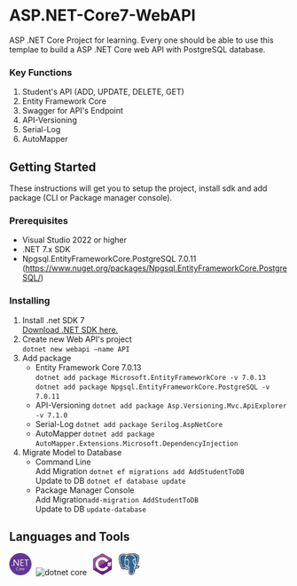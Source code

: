 # ASP.NET-Core7-WebAPI
ASP .NET Core Project for learning. Every one should be able to use this templae to build a ASP .NET Core web API with PostgreSQL database.

### Key Functions 
1. Student's API (ADD, UPDATE, DELETE, GET)
2. Entity Framework Core
3. Swagger for API's Endpoint
4. API-Versioning
5. Serial-Log
6. AutoMapper

## Getting Started
These instructions will get you to setup the project, install sdk and add package (CLI or Package manager console).

### Prerequisites
- Visual Studio 2022 or higher 
- .NET 7.x SDK  
- Npgsql.EntityFrameworkCore.PostgreSQL 7.0.11 (https://www.nuget.org/packages/Npgsql.EntityFrameworkCore.PostgreSQL/)

### Installing
1.  Install .net SDK 7<br>
[Download .NET SDK here.](https://dotnet.microsoft.com/en-us/download/visual-studio-sdks)
2.  Create new Web API's project<br>
`dotnet new webapi –name API`
3.  Add package
     - Entity Framework Core 7.0.13<br>
       `dotnet add package Microsoft.EntityFrameworkCore -v 7.0.13`<br>
       `dotnet add package Npgsql.EntityFrameworkCore.PostgreSQL -v 7.0.11`
     - API-Versioning
       `dotnet add package Asp.Versioning.Mvc.ApiExplorer -v 7.1.0`
     - Serial-Log
       `dotnet add package Serilog.AspNetCore`
     - AutoMapper
       `dotnet add package AutoMapper.Extensions.Microsoft.DependencyInjection`
4.  Migrate Model to Database<br>
     - Command Line<br>
      Add Migration `dotnet ef migrations add AddStudentToDB`<br>
      Update to DB `dotnet ef database update`
     - Package Manager Console<br>
      Add Migration`add-migration AddStudentToDB`<br>
      Update to DB `update-database`
## Languages and Tools
<div>
  <img src="https://github.com/devicons/devicon/blob/master/icons/dotnetcore/dotnetcore-original.svg" title="dotnet core" alt="dotnet core" width="40" height="40"/>&nbsp;
  <img src="https://codeopinion.com/wp-content/uploads/2017/10/Bitmap-MEDIUM_Entity-Framework-Core-Logo_2colors_Square_Boxed_RGB.png" title="dotnet core" alt="dotnet core" width="40" height="40"/>&nbsp;
  <img src="https://github.com/devicons/devicon/blob/master/icons/csharp/csharp-original.svg" title="csharp" alt="csharp" width="40" height="40"/>&nbsp;
  <img src="https://github.com/devicons/devicon/blob/master/icons/postgresql/postgresql-original.svg" title="postgresql" alt="postgresql" width="40" height="40"/>&nbsp;
</div>
